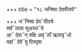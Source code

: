+++
title = "१८ जनिष्वा देववीतये"

+++
ज᳓निष्वा देव᳓वीतये  
सर्व᳓ताता सुअस्त᳓ये  
आ᳓ देवा᳓न् वक्षि अमृ᳓ताँ ऋतावृ᳓धो  
यज्ञं᳓ देवे᳓षु पिस्पृशः